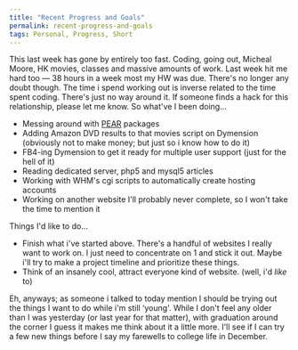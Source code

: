 ```yaml
---
title: "Recent Progress and Goals"
permalink: recent-progress-and-goals
tags: Personal, Progress, Short
---
```


This last week has gone by entirely too fast. Coding, going out, Micheal Moore, HK movies, classes and massive amounts of work. Last week hit me hard too — 38 hours in a week most my HW was due. There's no longer any doubt though. The time i spend working out is inverse related to the time spent coding. There's just no way around it. If someone finds a hack for this relationship, please let me know. So what've I been doing…

-   Messing around with [PEAR] packages
-   Adding Amazon DVD results to that movies script on Dymension (obviously not to make money; but just so i know how to do it)
-   FB4-ing Dymension to get it ready for multiple user support (just for the hell of it)
-   Reading dedicated server, php5 and mysql5 articles
-   Working with WHM's cgi scripts to automatically create hosting accounts
-   Working on another website I'll probably never complete, so I won't take the time to mention it

Things I'd like to do…

-   Finish what i've started above. There's a handful of websites I really want to work on. I just need to concentrate on 1 and stick it out. Maybe i'll try to make a project timeline and prioritize these things.
-   Think of an insanely cool, attract everyone kind of website. (well, i'd *like* to)

Eh, anyways; as someone i talked to today mention I should be trying out the things I want to do while i'm still ‘young'. While I don't feel any older than I was yesterday (or last year for that matter), with graduation around the corner I guess it makes me think about it a little more. I'll see if I can try a few new things before I say my farewells to college life in December.

  [PEAR]: http://pear.php.net/
